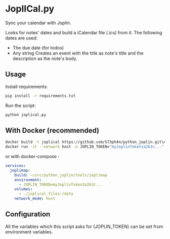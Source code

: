 # JoplICal.py
Sync your calendar with Joplin.

Looks for notes' dates and build a iCalendar file (.ics) from it.
The following dates are used:
* The due date (for todos)
* Any string 
Creates an event with the title as note's title and the description as the note's body.
## Usage
Install requirements:
```bash
pip install -r requirements.txt
```

Run the script:
```bash
python joplical.py
```

## With Docker (recommended)
```sh
docker build -t joplical https://github.com/S73ph4n/python_joplin.git\#:tools/joplical
docker run -it --network host -e JOPLIN_TOKEN="myJoplinToken1a2b3c..." -v ./joplical_files:/data joplical
```

or with docker-compose :

```yaml
services:
  joplimap:
    build: ~/src/python_joplin/tools/joplimap
    environment:
      - JOPLIN_TOKEN=myJoplinToken1a2b3c...
    volumes:
      - ./joplical_files:/data
    network_mode: host
```

## Configuration
All the variables which this script asks for (JOPLIN\_TOKEN) can be set from environment variables.
